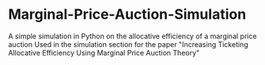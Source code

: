 # Marginal-Price-Auction-Simulation
A simple simulation in Python on the allocative efficiency of a marginal price auction
Used in the simulation section for the paper "Increasing Ticketing Allocative Efficiency Using Marginal Price Auction Theory"
